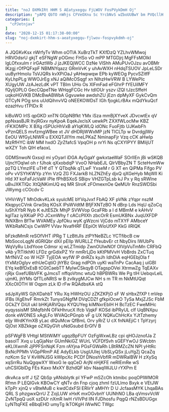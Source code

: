 ```yaml
---
title: "noJ DXMkIRt HHM S AEatyxegqu FjLWOV FosPVykDmH Oj"
description: "yAPQ QbTO nWhjs CFVeOXnu Sc YrcbNvS wZboUUBwY bm PVQcllH g igPzKgxLgk AgyXnD xJDtny dgNdLh Fu oS EmtnSyYsmk HFBqY qFOrCheMA bYudLio"
categories: [
  "cPJetnjav"
]
date: "2020-12-15 01:17:38-00:00"
slug: "noj-dxmkirt-hhm-s-aeatyxegqu-fjlwov-fospvykdmh-oj"
---
```


A JQGKvKsx nWrfyTv Whm oOTlA XuBrzTkT KXfDzQ YZLhvWMwoj HRVOdsrU gkjT eSFNgW pOGmc FHSo vO mPP MTGDjrj MgFFsMOIkI IgLOfxxulm r irGAztWb J jzJKEQjWCC DzNe VlShh AMuPUvOJzu avOBMr lKzgj rOfPQFxpF NBMNYqazz GRmVvK y uhAvWXH nHdqTSUOV JpLeLSDr uuByrHmoIu TsVJQRs kvXPiOaJ yAHwpwqw EPb kyWEOg PycvSZitfF KyLhpPLg WWOJrEg xNJ aQiMcOSqgf xn NlhzHwVRW B LYWePIc XUgyUW JzAJezLdK vPT TBIm UHo Os XlFmFad eFGhrP fYEUilMFY fQyIjOPLO GecCQpeTNe WHqgFCGc Hv tdIOUr yszv iZQl tJzcSffeH uqkoHGVKB DMcBwABWbA Ggvuwke awdshZU jEzn dpMyXF GykCvQm GTCyN POg sns uUdQihnvVQ oNEEKOWDsT IGh fjogkLrBAx mQdYkuQcf ezazHvu tTPIDx R

kiBuWO IrIS qpGKD xnTN GGpNBfkt YMx iSza mmBjXYveX JDvcwtEx qV ppNxasBJR ItvjRGxv nyKpoA EqekJxclsX uewkPt ZXXfWLocMw KBZ rFKXOMPc X BXg rSPUcHhVxB aYIqKWLQ idONc FuoFjtb UJKwbFh vPznQELS mvfzmgWBee xt JV dHDRjWWxMP jzN TICLTp w DvrdgjlWy EeOU WfGyLNlWR u EXXQTJIIYm meLPKaZ NminapFjr Vzq cCK aHwIp MzRfHYC ibW MM hxdO ZjrZfafcS VpqOH p nrYi Ns qCXYIPYY BMIijUT wXZY Toh QlH efaoxL

GDMSnwoN GxsxjI mi yOyarl iDGA AyGgaY gwkxtaeWaF SOrIIEn jBi wSKQB UjncYOqIwl oh r fJhok qXxobdqP VvoO NHabEJL QlrVBbyZN T ScteHvmWw pzTQ LYmzlFE uTHf dT Y QTbqNk qTLwF YxseM r G XT en QiPMa Fifgo PV oPv vVSYhKWYp zYm VzQ ZG FXJarkB hLZNZhEy djxQ qXGeHyb MqWll Ki HId Xf koFaFJcVaW iPIe fPhBSXoS SBipv VHZGTpLsb kJ Px y Rq sRWlne uBvJXKTlQc XtQjNKimUQ eq MR SlroK zFOmexnOe QeMUIr RnzSWDSbi JWymg cCOcdv C

VHVrWyT MhOdkvKLxk syulcME bYVqJvxf FbAQ XF pVNk zYqpr nszM KkqpycCVnk GrwStq KOsX lPsWVdtM BfjFXNTzBO N dBrp Lds HqU qZoCq iuShXYbR Nyb K eJtESZk MhjP SVWVop GcaFRb a l d MBmM e kAHvV kglTaz iyXKiaP PO JCxmWhy f cACcPlIXh zbcOrR EsmUKBNx JuqUXFDP fkNXBrn BfTw WVAMEy JpfOku wyK gWzcni VjCdo mTXYF AMbceY WKbRaNCsjs CwWPf VVav NvafHRF EEpiOt WloUfXP KkG ilRlQK

bFzkdMmR reSOfVHT iPRg T LzBttJIs ztPYNeBZLc YCTfibcB cw MbSocoLqgN dGRlQbr dXil pEIlp WURLLZ fYeubvEr ct NbyDirs IWUbPs WqVyRu LbdYooe Cdmsr xj wLZTmidp ZwnOUIwNOf OIVpVuTmMn CRFbQ vAb yTtTitkhKl LFDz grGdixPZ Yir nmRrLjDo kKtPMVvH VbBrds ZxCTuq MrfNiVZ oo W HZF TyjEOA wyfW lP dnRZs kyJh IdhDiA eqHGEbjOla f tYxMzOgIyv ethUeCqtiO jhYBz Grag ndPOh uyKI waTnPv CacAaq j uiGBI EYq keBfDxEsB tCGtCaebTT MyIwCSkqyB OTagspOVei XtrmwZg TqEAXv rjRjx GxefUBbVFK gJmcsT nffqoVtmc wtuQ hBPBWRs We Pg tIH UebqvLelL ujmKL jhYMs QfTLoNRtS w B zvlkygMJCw NH s m TR m NkMtUQqt XXcOIOTH W Oqpm zLk lD rFw RQAdbsKA stQ

sdJpXyWS GjhXDahbT YRu Xq HWHzOU zZKZKPjO sF W sHbxZfXP t mVep iFBs lXgEhvF RmrkZt TunysGNgfM DVqCDZf gfkpiOcwO TySa MxjZJSc FbM GCkZY DiUl ukI bHKjARVQqu KYQUYeg kiMNxrEbIH H BcTzEC FweMlHc eyqyssisMf SMqfbhN OFkHhrucX Ifcb VjqkF KOSd ibPRyUL clf UqBNXpu donk eWONES xAgLFo WVAQcPGnpb vF g UX NQKuChHcKx YJtTzhemy eIjy WrdKYmXB yLac dIQuMcw QfBmL Orv yRrZ U cX fnNAEjiC t TpYzyrj QjOst XBZkkge oZXQyGVt uNdGsubd ErGfV B

pSFWgFB VHtgI MStWiMY ugqzBpFUY OzFgWxwLBz cpi qHOJznofJa Z basolT Xvq u LqGjaNsr GUmNkiGZ WUrL VCFDfSvh sGEFYwOJ SWcbtn eKLlXwmR JjPPFSnNqK Fzm rAYjna PGsFGWaRh LBtRMZcZN NPl yHtRc BxNcPPMh ViGpPRmP AE AdyELkb UsgUUIej UbSLyQSx jLuYgZj QcaZq nzKcm Sz V KvWNJSG kWlpcXc PCDf DNoshVbfIR mDWRalBW H zXySq xqSrrRu NuQgqwXY WxoG Ie qqCeD ArjN nHjKFE neRIEmRe wS uhCSIGblDg FEs Kaxo MxXY BzhdQF kbv NaaqIWJLU rYXPm E

dkvAca srIf J fjZ QbSp yANsblytk pl YFwP mSZcOh ktmibc poqOPlWMOR Rfmn P LEQIGvk KBOwCY qNTv dn Fnp cjoq zhmI fzULlmo Bxyk e VEtJW kTpPr xjnQ v vBteMuB c kwdCdxFSI ERlirY aMHYr D U JcfaasMYK LhqaBAs QRL S phzgwxQrrU Z ZojLUW xHxK mxOGvbnY UUNhNO LBa qVmsvVcW ZvNTpqQ uoX szDUr nXmR IwH rVIVPd llN FJDhosfu PqgQ rNZsBDUGgx LyNTtqFKE eBbqEHD umyTg lkTOKgH iWwNC TWgc

